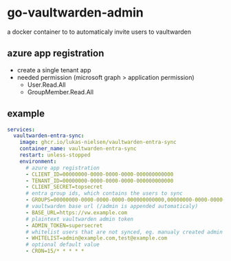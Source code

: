 # go-vaultwarden-admin

a docker container to to automaticaly invite users to vaultwarden

## azure app registration

- create a single tenant app
- needed permission (microsoft graph > application permission)
  - User.Read.All
  - GroupMember.Read.All

## example

```yaml
services:
  vaultwarden-entra-sync:
    image: ghcr.io/lukas-nielsen/vaultwarden-entra-sync
    container_name: vaultwarden-entra-sync
    restart: unless-stopped
    environment:
      # azure app registration
      - CLIENT_ID=00000000-0000-0000-0000-000000000000
      - TENANT_ID=00000000-0000-0000-0000-000000000000
      - CLIENT_SECRET=topsecret
      # entra group ids, which contains the users to sync
      - GROUPS=00000000-0000-0000-0000-000000000000,00000000-0000-0000-0000-000000000000
      # vaultwarden base url (/admin is appended automaticaly)
      - BASE_URL=https://vw.example.com
      # plaintext vaultwarden admin token
      - ADMIN_TOKEN=supersecret
      # whitelist users that are not synced, eg. manualy created admin user
      - WHITELIST=admin@example.com,test@example.com
      # optional default value
      - CRON=15/* * * * *
```
